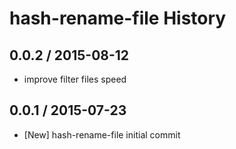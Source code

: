 # hash-rename-file History

## 0.0.2 / 2015-08-12
* improve filter files speed

## 0.0.1 / 2015-07-23
* [New] hash-rename-file initial commit